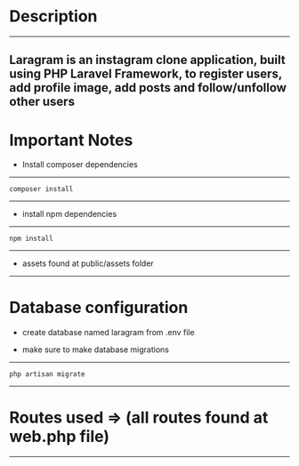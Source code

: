 # Description
---
Laragram is an instagram clone application, built using PHP Laravel Framework, to register users, add profile image, add posts and follow/unfollow other users
---
# Important Notes

* Install composer dependencies
---
```
composer install
```
---

* install npm dependencies
---
```
npm install
```
---

* assets found at public/assets folder

---

# Database configuration

* create database named laragram from .env file

* make sure to make database migrations

---

```
php artisan migrate
```
---

# Routes used => (all routes found at web.php file)

---
